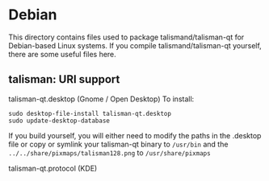 
Debian
====================
This directory contains files used to package talismand/talisman-qt
for Debian-based Linux systems. If you compile talismand/talisman-qt yourself, there are some useful files here.

## talisman: URI support ##


talisman-qt.desktop  (Gnome / Open Desktop)
To install:

	sudo desktop-file-install talisman-qt.desktop
	sudo update-desktop-database

If you build yourself, you will either need to modify the paths in
the .desktop file or copy or symlink your talisman-qt binary to `/usr/bin`
and the `../../share/pixmaps/talisman128.png` to `/usr/share/pixmaps`

talisman-qt.protocol (KDE)

